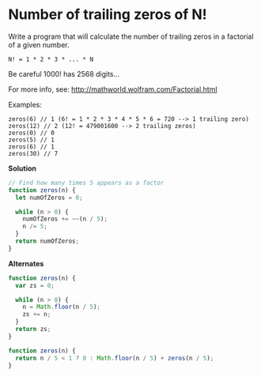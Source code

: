 # Number of trailing zeros of N!

Write a program that will calculate the number of trailing zeros in a factorial of a given number.

    N! = 1 * 2 * 3 * ... * N

Be careful 1000! has 2568 digits...

For more info, see: http://mathworld.wolfram.com/Factorial.html

Examples:

    zeros(6) // 1 (6! = 1 * 2 * 3 * 4 * 5 * 6 = 720 --> 1 trailing zero)
    zeros(12) // 2 (12! = 479001600 --> 2 trailing zeros)
    zeros(0) // 0
    zeros(5) // 1
    zeros(6) // 1
    zeros(30) // 7

**Solution**

```js
// Find how many times 5 appears as a factor
function zeros(n) {
  let numOfZeros = 0;

  while (n > 0) {
    numOfZeros += ~~(n / 5);
    n /= 5;
  }
  return numOfZeros;
}
```

**Alternates**

```js
function zeros(n) {
  var zs = 0;

  while (n > 0) {
    n = Math.floor(n / 5);
    zs += n;
  }
  return zs;
}
```

```js
function zeros(n) {
  return n / 5 < 1 ? 0 : Math.floor(n / 5) + zeros(n / 5);
}
```